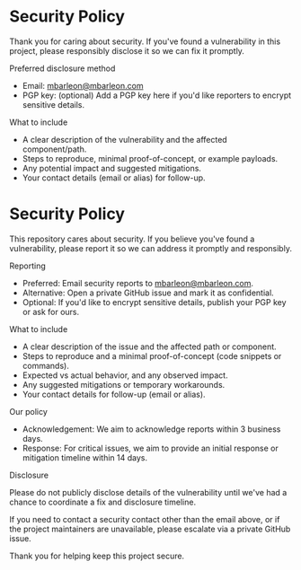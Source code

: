 # Security Policy

Thank you for caring about security. If you've found a vulnerability in this project, please responsibly disclose it so we can fix it promptly.

Preferred disclosure method

- Email: mbarleon@mbarleon.com
- PGP key: (optional) Add a PGP key here if you'd like reporters to encrypt sensitive details.

What to include

- A clear description of the vulnerability and the affected component/path.
- Steps to reproduce, minimal proof-of-concept, or example payloads.
- Any potential impact and suggested mitigations.
- Your contact details (email or alias) for follow-up.

# Security Policy

This repository cares about security. If you believe you've found a vulnerability, please report it so we can address it promptly and responsibly.

Reporting

- Preferred: Email security reports to <mbarleon@mbarleon.com>.
- Alternative: Open a private GitHub issue and mark it as confidential.
- Optional: If you'd like to encrypt sensitive details, publish your PGP key or ask for ours.

What to include

- A clear description of the issue and the affected path or component.
- Steps to reproduce and a minimal proof-of-concept (code snippets or commands).
- Expected vs actual behavior, and any observed impact.
- Any suggested mitigations or temporary workarounds.
- Your contact details for follow-up (email or alias).

Our policy

- Acknowledgement: We aim to acknowledge reports within 3 business days.
- Response: For critical issues, we aim to provide an initial response or mitigation timeline within 14 days.

Disclosure

Please do not publicly disclose details of the vulnerability until we've had a chance to coordinate a fix and disclosure timeline.

If you need to contact a security contact other than the email above, or if the project maintainers are unavailable, please escalate via a private GitHub issue.

Thank you for helping keep this project secure.
